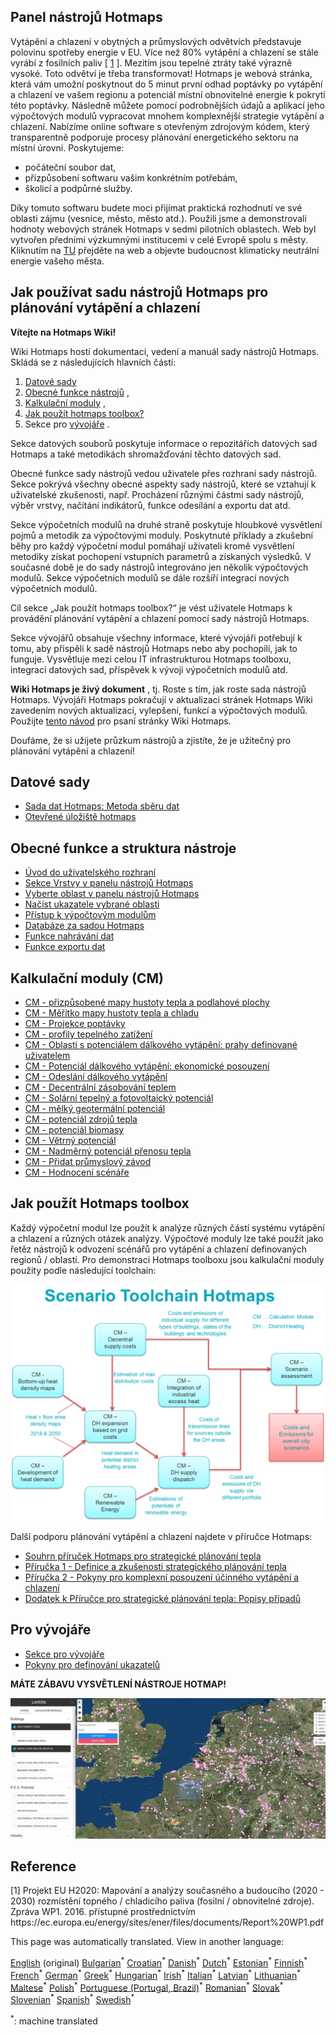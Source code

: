 <h2> Panel nástrojů Hotmaps </h2><p> Vytápění a chlazení v obytných a průmyslových odvětvích představuje polovinu spotřeby energie v EU. Více než 80% vytápění a chlazení se stále vyrábí z fosilních paliv [ <a href="#References">1</a> ]. Mezitím jsou tepelné ztráty také výrazně vysoké. Toto odvětví je třeba transformovat! Hotmaps je webová stránka, která vám umožní poskytnout do 5 minut první odhad poptávky po vytápění a chlazení ve vašem regionu a potenciál místní obnovitelné energie k pokrytí této poptávky. Následně můžete pomocí podrobnějších údajů a aplikací jeho výpočtových modulů vypracovat mnohem komplexnější strategie vytápění a chlazení. Nabízíme online software s otevřeným zdrojovým kódem, který transparentně podporuje procesy plánování energetického sektoru na místní úrovni. Poskytujeme: </p><ul><li> počáteční soubor dat, </li><li> přizpůsobení softwaru vašim konkrétním potřebám, </li><li> školicí a podpůrné služby. </li></ul><p> Díky tomuto softwaru budete moci přijímat praktická rozhodnutí ve své oblasti zájmu (vesnice, město, město atd.). Použili jsme a demonstrovali hodnoty webových stránek Hotmaps v sedmi pilotních oblastech. Web byl vytvořen předními výzkumnými institucemi v celé Evropě spolu s městy. Kliknutím na <a href="https://www.hotmaps.hevs.ch/map">TU</a> přejděte na web a objevte budoucnost klimaticky neutrální energie vašeho města. </p><h2> Jak používat sadu nástrojů Hotmaps pro plánování vytápění a chlazení </h2><p> <strong>Vítejte na Hotmaps Wiki!</strong> </p><p> Wiki Hotmaps hostí dokumentaci, vedení a manuál sady nástrojů Hotmaps. Skládá se z následujících hlavních částí: </p><ol><li> <a href="#Data-sets">Datové sady</a> </li><li> <a href="#General-tool-functionalities-and-structure">Obecné funkce nástrojů</a> , </li><li> <a href="#Calculation-modules-cm">Kalkulační moduly</a> , </li><li> <a href="#How-to-apply-Hotmaps-toolbox">Jak použít hotmaps toolbox?</a> </li><li> Sekce pro <a href="#For-developers">vývojáře</a> . </li></ol><p> Sekce datových souborů poskytuje informace o repozitářích datových sad Hotmaps a také metodikách shromažďování těchto datových sad. </p><p> Obecné funkce sady nástrojů vedou uživatele přes rozhraní sady nástrojů. Sekce pokrývá všechny obecné aspekty sady nástrojů, které se vztahují k uživatelské zkušenosti, např. Procházení různými částmi sady nástrojů, výběr vrstvy, načítání indikátorů, funkce odesílání a exportu dat atd. </p><p> Sekce výpočetních modulů na druhé straně poskytuje hloubkové vysvětlení pojmů a metodik za výpočtovými moduly. Poskytnuté příklady a zkušební běhy pro každý výpočetní modul pomáhají uživateli kromě vysvětlení metodiky získat pochopení vstupních parametrů a získaných výsledků. V současné době je do sady nástrojů integrováno jen několik výpočtových modulů. Sekce výpočetních modulů se dále rozšíří integrací nových výpočetních modulů. </p><p> Cíl sekce „Jak použít hotmaps toolbox?“ je vést uživatele Hotmaps k provádění plánování vytápění a chlazení pomocí sady nástrojů Hotmaps. </p><p> Sekce vývojářů obsahuje všechny informace, které vývojáři potřebují k tomu, aby přispěli k sadě nástrojů Hotmaps nebo aby pochopili, jak to funguje. Vysvětluje mezi celou IT infrastrukturou Hotmaps toolboxu, integraci datových sad, příspěvek k vývoji výpočetních modulů atd. </p><p> <strong>Wiki Hotmaps je živý dokument</strong> , tj. Roste s tím, jak roste sada nástrojů Hotmaps. Vývojáři Hotmaps pokračují v aktualizaci stránek Hotmaps Wiki zavedením nových aktualizací, vylepšení, funkcí a výpočtových modulů. Použijte <a href="https://github.com/HotMaps/hotmaps_wiki/wiki/Guidelines-for-writing-a-Hotmaps-Wiki-page">tento návod</a> pro psaní stránky Wiki Hotmaps. </p><p> Doufáme, že si užijete průzkum nástrojů a zjistíte, že je užitečný pro plánování vytápění a chlazení! </p><h2> Datové sady </h2><ul><li> <a href="Hotmaps-data-set-method-of-data-collection">Sada dat Hotmaps: Metoda sběru dat</a> </li><li> <a href="Hotmaps-open-data-repositories">Otevřené úložiště hotmaps</a> </li></ul><h2> Obecné funkce a struktura nástroje </h2><ul><li> <a href="Introduction-to-user-interface">Úvod do uživatelského rozhraní</a> </li><li> <a href="Layers-section-in-the-Hotmaps-toolbox">Sekce Vrstvy v panelu nástrojů Hotmaps</a> </li><li> <a href="Select-a-region-in-the-Hotmaps-toolbox">Vyberte oblast v panelu nástrojů Hotmaps</a> </li><li> <a href="Retrieve-indicators-of-a-selected-area">Načíst ukazatele vybrané oblasti</a> </li><li> <a href="Access-to-calculation-modules">Přístup k výpočtovým modulům</a> </li><li> <a href="Database-behind-the-Hotmaps-toolbox">Databáze za sadou Hotmaps</a> </li><li> <a href="Data-upload-functionalities">Funkce nahrávání dat</a> </li><li> <a href="Data-export-functionalities">Funkce exportu dat</a> </li></ul><h2> Kalkulační moduly (CM) </h2><ul><li> <a href="CM-Customized-heat-and-floor-area-density-maps">CM - přizpůsobené mapy hustoty tepla a podlahové plochy</a> </li><li> <a href="CM-Scale-heat-and-cool-density-maps">CM - Měřítko mapy hustoty tepla a chladu</a> </li><li> <a href="CM-Demand-projection">CM - Projekce poptávky</a> </li><li> <a href="CM-Heat-load-profiles">CM - profily tepelného zatížení</a> </li><li> <a href="CM-District-heating-potential-areas-user-defined-thresholds">CM - Oblasti s potenciálem dálkového vytápění: prahy definované uživatelem</a> </li><li> <a href="CM-District-heating-potential-economic-assessment">CM - Potenciál dálkového vytápění: ekonomické posouzení</a> </li><li> <a href="CM-District-heating-supply-dispatch">CM - Odeslání dálkového vytápění</a> </li><li> <a href="CM-Decentral-heating-supply">CM - Decentrální zásobování teplem</a> </li><li> <a href="CM-Solar-thermal-and-PV-potential">CM - Solární tepelný a fotovoltaický potenciál</a> </li><li> <a href="CM-Shallow-geothermal-potential">CM - mělký geotermální potenciál</a> </li><li> <a href="CM-Heat-source-potential">CM - potenciál zdrojů tepla</a> </li><li> <a href="CM-Biomass-potential">CM - potenciál biomasy</a> </li><li> <a href="CM-Wind-potential">CM - Větrný potenciál</a> </li><li> <a href="CM-Excess-heat-transport-potential">CM - Nadměrný potenciál přenosu tepla</a> </li><li> <a href="CM-add-industry-plant">CM - Přidat průmyslový závod</a> </li><li> <a href="CM-Scenario-assessment">CM - Hodnocení scénáře</a> </li></ul><h2> Jak použít Hotmaps toolbox </h2><p> Každý výpočetní modul lze použít k analýze různých částí systému vytápění a chlazení a různých otázek analýzy. Výpočtové moduly lze také použít jako řetěz nástrojů k odvození scénářů pro vytápění a chlazení definovaných regionů / oblastí. Pro demonstraci Hotmaps toolboxu jsou kalkulační moduly použity podle následující toolchain: </p><p><img alt="" src="https://github.com/HotMaps/hotmaps_wiki/blob/master/Images/Hotmaps_toolchain_2019-05-09.png"/></p><p> Další podporu plánování vytápění a chlazení najdete v příručce Hotmaps: </p><ul><li> <a href="https://www.hotmaps-project.eu/wp-content/uploads/2019/04/Summary-Hotmaps-Handbook.pdf">Souhrn příruček Hotmaps pro strategické plánování tepla</a> </li><li> <a href="https://vbn.aau.dk/da/publications/definition-amp-experiences-of-strategic-heat-planning">Příručka 1 - Definice a zkušenosti strategického plánování tepla</a> </li><li> <a href="https://vbn.aau.dk/da/publications/guidance-for-the-comprehensive-assessment-of-efficient-heating-an">Příručka 2 - Pokyny pro komplexní posouzení účinného vytápění a chlazení</a> </li><li> <a href="https://vbn.aau.dk/da/publications/appendix-report-to-the-hotmaps-handbook-for-strategic-heat-planni">Dodatek k Příručce pro strategické plánování tepla: Popisy případů</a> </li></ul><h2> Pro vývojáře </h2><ul><li> <a href="Developers">Sekce pro vývojáře</a> </li><li> <a href="Guidelines-for-defining-indicators">Pokyny pro definování ukazatelů</a> </li></ul><p> <strong>MÁTE ZÁBAVU VYSVĚTLENÍ NÁSTROJE HOTMAP!</strong> </p><p><img alt="" src="https://github.com/HotMaps/hotmaps_wiki/blob/master/Images/Hotmaps_test.JPG"/></p><h2> Reference </h2><p> [1] Projekt EU H2020: Mapování a analýzy současného a budoucího (2020 - 2030) rozmístění topného / chladicího paliva (fosilní / obnovitelné zdroje). Zpráva WP1. 2016. přístupné prostřednictvím https://ec.europa.eu/energy/sites/ener/files/documents/Report%20WP1.pdf </p>

This page was automatically translated. View in another language:

[English](en-Home) (original) [Bulgarian](bg-Home)<sup>\*</sup> [Croatian](hr-Home)<sup>\*</sup>  [Danish](da-Home)<sup>\*</sup> [Dutch](nl-Home)<sup>\*</sup> [Estonian](et-Home)<sup>\*</sup> [Finnish](fi-Home)<sup>\*</sup> [French](fr-Home)<sup>\*</sup> [German](de-Home)<sup>\*</sup> [Greek](el-Home)<sup>\*</sup> [Hungarian](hu-Home)<sup>\*</sup> [Irish](ga-Home)<sup>\*</sup> [Italian](it-Home)<sup>\*</sup> [Latvian](lv-Home)<sup>\*</sup> [Lithuanian](lt-Home)<sup>\*</sup> [Maltese](mt-Home)<sup>\*</sup> [Polish](pl-Home)<sup>\*</sup> [Portuguese (Portugal, Brazil)](pt-Home)<sup>\*</sup> [Romanian](ro-Home)<sup>\*</sup> [Slovak](sk-Home)<sup>\*</sup> [Slovenian](sl-Home)<sup>\*</sup> [Spanish](es-Home)<sup>\*</sup> [Swedish](sv-Home)<sup>\*</sup> 

<sup>\*</sup>: machine translated

